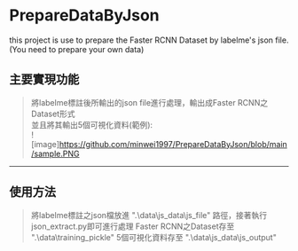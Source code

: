 # PrepareDataByJson
this project is use to prepare the Faster RCNN Dataset by labelme's json file.  
(You need to prepare your own data)

## 主要實現功能
> 將labelme標註後所輸出的json file進行處理，輸出成Faster RCNN之Dataset形式  
> 並且將其輸出5個可視化資料(範例):  
 ![image]https://github.com/minwei1997/PrepareDataByJson/blob/main/sample.PNG

-------------------------
## 使用方法
> 將labelme標註之json檔放進 ".\data\js_data\js_file" 路徑，接著執行json_extract.py即可進行處理
> Faster RCNN之Dataset存至 ".\data\training_pickle"
> 5個可視化資料存至 ".\data\js_data\js_output"
